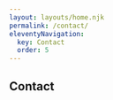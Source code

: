 ```yaml
---
layout: layouts/home.njk
permalink: /contact/
eleventyNavigation:
  key: Contact
  order: 5
---
```


<h2>Contact</h2>
